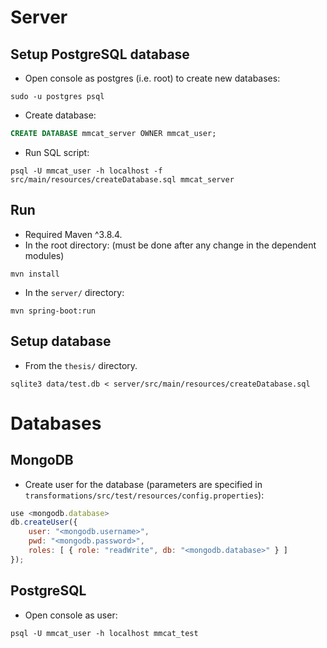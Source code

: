 # Server
## Setup PostgreSQL database
- Open console as postgres (i.e. root) to create new databases:
```console
sudo -u postgres psql
```
- Create database:
```sql
CREATE DATABASE mmcat_server OWNER mmcat_user;
```
- Run SQL script:
```console
psql -U mmcat_user -h localhost -f src/main/resources/createDatabase.sql mmcat_server
```

## Run
- Required Maven ^3.8.4.
- In the root directory: (must be done after any change in the dependent modules)
```console
mvn install
```

- In the `server/` directory:
```console
mvn spring-boot:run
```

## Setup database
- From the `thesis/` directory.
```console
sqlite3 data/test.db < server/src/main/resources/createDatabase.sql
```

# Databases
## MongoDB
- Create user for the database (parameters are specified in `transformations/src/test/resources/config.properties`):
```js
use <mongodb.database>
db.createUser({
    user: "<mongodb.username>",
    pwd: "<mongodb.password>",
    roles: [ { role: "readWrite", db: "<mongodb.database>" } ]
});
```

## PostgreSQL
- Open console as user:
```console
psql -U mmcat_user -h localhost mmcat_test
```
